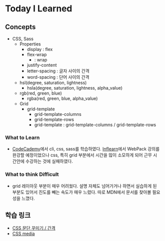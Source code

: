 # Today I Learned  
## Concepts  
- CSS, Sass  
  - Properties  
    - display : flex  
    - flex-wrap  
      - : wrap  
    - justify-content  
    - letter-spacing : 글자 사이의 간격  
    - word-spacing : 단어 사이의 간격  
  - hsl(degree, saturation, lightness)  
    - hsla(degree, saturation, lightness, alpha_value)  
  - rgb(red, green, blue)  
    - rgba(red, green, blue, alpha_value)  
  - Grid  
    - grid-template  
      - grid-template-columns  
      - grid-template-rows  
      - grid-template : grid-template-columns / grid-template-rows  


### What to Learn  
- [CodeCademy](https://www.codecademy.com/learn/)에서 cli, css, sass를 학습하였다. [Inflearn](https://www.inflearn.com/course/webpack-%EC%9B%B9%ED%8C%A9-%EA%B0%95%EC%A2%8C/)에서 WebPack 강의를 완강할 예정이었으나 css, 특히 grid 부분에서 시간을 많이 소모하게 되어 근무 시간안에 수강하는 것에 실패하였다.  
### What to think Difficult  
- grid 레이아웃 부분이 매우 어려웠다. 설명 자체도 넘어가거나 하면서 실습하게 된 부분도 있어서 진도를 빼는 속도가 매우 느렸다. 따로 MDN에서 문서를 찾아볼 필요성을 느꼈다.  

## 학습 링크  
- [CSS 문단 꾸미기 / 간격](https://www.codingfactory.net/10463')  
- [CSS media](https://developer.mozilla.org/ko/docs/Web/Guide/CSS/Media_queries)  
